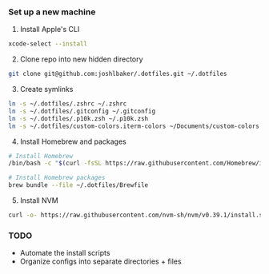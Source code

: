 ### Set up a new machine

1. Install Apple's CLI 

```bash
xcode-select --install
```

2. Clone repo into new hidden directory

```bash
git clone git@github.com:joshlbaker/.dotfiles.git ~/.dotfiles
```

3. Create symlinks

```bash
ln -s ~/.dotfiles/.zshrc ~/.zshrc
ln -s ~/.dotfiles/.gitconfig ~/.gitconfig
ln -s ~/.dotfiles/.p10k.zsh ~/.p10k.zsh
ln -s ~/.dotfiles/custom-colors.iterm-colors ~/Documents/custom-colors.iterm-colors
```

4. Install Homebrew and packages

```bash
# Install Homebrew
/bin/bash -c "$(curl -fsSL https://raw.githubusercontent.com/Homebrew/install/HEAD/install.sh)"

# Install Homebrew packages
brew bundle --file ~/.dotfiles/Brewfile
```

5. Install NVM

```bash
curl -o- https://raw.githubusercontent.com/nvm-sh/nvm/v0.39.1/install.sh | bash
```

### TODO
- Automate the install scripts
- Organize configs into separate directories + files
